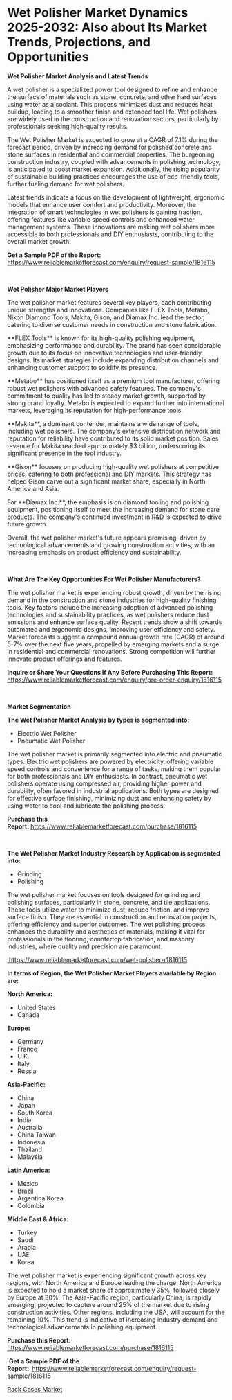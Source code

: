 <p><h1>Wet Polisher Market Dynamics 2025-2032: Also about Its Market Trends, Projections, and Opportunities</h1></p><p><strong>Wet Polisher Market Analysis and Latest Trends</strong></p>
<p><p>A wet polisher is a specialized power tool designed to refine and enhance the surface of materials such as stone, concrete, and other hard surfaces using water as a coolant. This process minimizes dust and reduces heat buildup, leading to a smoother finish and extended tool life. Wet polishers are widely used in the construction and renovation sectors, particularly by professionals seeking high-quality results.</p><p>The Wet Polisher Market is expected to grow at a CAGR of 7.1% during the forecast period, driven by increasing demand for polished concrete and stone surfaces in residential and commercial properties. The burgeoning construction industry, coupled with advancements in polishing technology, is anticipated to boost market expansion. Additionally, the rising popularity of sustainable building practices encourages the use of eco-friendly tools, further fueling demand for wet polishers.</p><p>Latest trends indicate a focus on the development of lightweight, ergonomic models that enhance user comfort and productivity. Moreover, the integration of smart technologies in wet polishers is gaining traction, offering features like variable speed controls and enhanced water management systems. These innovations are making wet polishers more accessible to both professionals and DIY enthusiasts, contributing to the overall market growth.</p></p>
<p><strong>Get a Sample PDF of the Report:&nbsp;</strong> <a href="https://www.reliablemarketforecast.com/enquiry/request-sample/1816115?utm_campaign=2803&utm_medium=2&utm_source=Github&utm_content=ia&utm_term=10042025&utm_id=wet-polisher">https://www.reliablemarketforecast.com/enquiry/request-sample/1816115</a></p>
<p>&nbsp;</p>
<p><strong>Wet Polisher Major Market Players</strong></p>
<p><p>The wet polisher market features several key players, each contributing unique strengths and innovations. Companies like FLEX Tools, Metabo, Nikon Diamond Tools, Makita, Gison, and Diamax Inc. lead the sector, catering to diverse customer needs in construction and stone fabrication.</p><p>**FLEX Tools** is known for its high-quality polishing equipment, emphasizing performance and durability. The brand has seen considerable growth due to its focus on innovative technologies and user-friendly designs. Its market strategies include expanding distribution channels and enhancing customer support to solidify its presence.</p><p>**Metabo** has positioned itself as a premium tool manufacturer, offering robust wet polishers with advanced safety features. The company's commitment to quality has led to steady market growth, supported by strong brand loyalty. Metabo is expected to expand further into international markets, leveraging its reputation for high-performance tools.</p><p>**Makita**, a dominant contender, maintains a wide range of tools, including wet polishers. The company's extensive distribution network and reputation for reliability have contributed to its solid market position. Sales revenue for Makita reached approximately $3 billion, underscoring its significant presence in the tool industry. </p><p>**Gison** focuses on producing high-quality wet polishers at competitive prices, catering to both professional and DIY markets. This strategy has helped Gison carve out a significant market share, especially in North America and Asia.</p><p>For **Diamax Inc.**, the emphasis is on diamond tooling and polishing equipment, positioning itself to meet the increasing demand for stone care products. The company's continued investment in R&D is expected to drive future growth.</p><p>Overall, the wet polisher market's future appears promising, driven by technological advancements and growing construction activities, with an increasing emphasis on product efficiency and sustainability.</p></p>
<p>&nbsp;</p>
<p><strong>What Are The Key Opportunities For Wet Polisher Manufacturers?</strong></p>
<p><p>The wet polisher market is experiencing robust growth, driven by the rising demand in the construction and stone industries for high-quality finishing tools. Key factors include the increasing adoption of advanced polishing technologies and sustainability practices, as wet polishers reduce dust emissions and enhance surface quality. Recent trends show a shift towards automated and ergonomic designs, improving user efficiency and safety. Market forecasts suggest a compound annual growth rate (CAGR) of around 5-7% over the next five years, propelled by emerging markets and a surge in residential and commercial renovations. Strong competition will further innovate product offerings and features.</p></p>
<p><strong>Inquire or Share Your Questions If Any Before Purchasing This Report:</strong> <a href="https://www.reliablemarketforecast.com/enquiry/pre-order-enquiry/1816115?utm_campaign=2803&utm_medium=2&utm_source=Github&utm_content=ia&utm_term=10042025&utm_id=wet-polisher">https://www.reliablemarketforecast.com/enquiry/pre-order-enquiry/1816115</a></p>
<p>&nbsp;</p>
<p><strong>Market Segmentation</strong></p>
<p><strong>The Wet Polisher Market Analysis by types is segmented into:</strong></p>
<p><ul><li>Electric Wet Polisher</li><li>Pneumatic Wet Polisher</li></ul></p>
<p><p>The wet polisher market is primarily segmented into electric and pneumatic types. Electric wet polishers are powered by electricity, offering variable speed controls and convenience for a range of tasks, making them popular for both professionals and DIY enthusiasts. In contrast, pneumatic wet polishers operate using compressed air, providing higher power and durability, often favored in industrial applications. Both types are designed for effective surface finishing, minimizing dust and enhancing safety by using water to cool and lubricate the polishing process.</p></p>
<p><strong>Purchase this Report:&nbsp;</strong><a href="https://www.reliablemarketforecast.com/purchase/1816115?utm_campaign=2803&utm_medium=2&utm_source=Github&utm_content=ia&utm_term=10042025&utm_id=wet-polisher">https://www.reliablemarketforecast.com/purchase/1816115</a></p>
<p>&nbsp;</p>
<p><strong>The Wet Polisher Market Industry Research by Application is segmented into:</strong></p>
<p><ul><li>Grinding</li><li>Polishing</li></ul></p>
<p><p>The wet polisher market focuses on tools designed for grinding and polishing surfaces, particularly in stone, concrete, and tile applications. These tools utilize water to minimize dust, reduce friction, and improve surface finish. They are essential in construction and renovation projects, offering efficiency and superior outcomes. The wet polishing process enhances the durability and aesthetics of materials, making it vital for professionals in the flooring, countertop fabrication, and masonry industries, where quality and precision are paramount.</p></p>
<p><a href="https://www.reliablemarketforecast.com/wet-polisher-r1816115?utm_campaign=2803&utm_medium=2&utm_source=Github&utm_content=ia&utm_term=10042025&utm_id=wet-polisher">&nbsp;https://www.reliablemarketforecast.com/wet-polisher-r1816115</a></p>
<p><strong>In terms of Region, the Wet Polisher Market Players available by Region are:</strong></p>
<p>
    <p> <strong> North America: </strong>
        <ul>
            <li>United States</li>
            <li>Canada</li>
        </ul>
        </p> 
    <p> <strong> Europe: </strong>
        <ul>
            <li>Germany</li>
            <li>France</li>
            <li>U.K.</li>
            <li>Italy</li>
            <li>Russia</li>
        </ul>
        </p> 
    <p> <strong> Asia-Pacific: </strong>
        <ul>
            <li>China</li>
            <li>Japan</li>
            <li>South Korea</li>
            <li>India</li>
            <li>Australia</li>
            <li>China Taiwan</li>
            <li>Indonesia</li>
            <li>Thailand</li>
            <li>Malaysia</li>
        </ul>
        </p> 
    <p> <strong> Latin America: </strong>
        <ul>
            <li>Mexico</li>
            <li>Brazil</li>
            <li>Argentina Korea</li>
            <li>Colombia</li>
        </ul>
        </p> 
    <p> <strong> Middle East & Africa: </strong>
        <ul>
            <li>Turkey</li>
            <li>Saudi</li>
            <li>Arabia</li>
            <li>UAE</li>
            <li>Korea</li>
        </ul>
    </p>
    </p>
<p><p>The wet polisher market is experiencing significant growth across key regions, with North America and Europe leading the charge. North America is expected to hold a market share of approximately 35%, followed closely by Europe at 30%. The Asia-Pacific region, particularly China, is rapidly emerging, projected to capture around 25% of the market due to rising construction activities. Other regions, including the USA, will account for the remaining 10%. This trend is indicative of increasing industry demand and technological advancements in polishing equipment.</p></p>
<p><strong>Purchase this Report: </strong><a href="https://www.reliablemarketforecast.com/purchase/1816115?utm_campaign=2803&utm_medium=2&utm_source=Github&utm_content=ia&utm_term=10042025&utm_id=wet-polisher">https://www.reliablemarketforecast.com/purchase/1816115</a></p>
<p>&nbsp;<strong>Get a Sample PDF of the Report:&nbsp;&nbsp;</strong><a href="https://www.reliablemarketforecast.com/enquiry/request-sample/1816115?utm_campaign=2803&utm_medium=2&utm_source=Github&utm_content=ia&utm_term=10042025&utm_id=wet-polisher">https://www.reliablemarketforecast.com/enquiry/request-sample/1816115</a></p>
<p><strong></strong></p>
<p><p><a href="https://github.com/klinzenisaa/Market-Research-Report-List-1/blob/main/rack-cases-market.md?utm_campaign=2803&utm_medium=2&utm_source=Github&utm_content=ia&utm_term=10042025&utm_id=wet-polisher">Rack Cases Market</a></p></p>